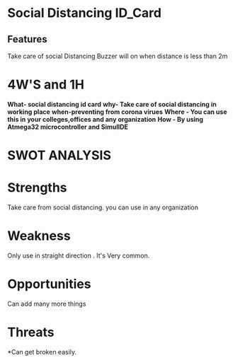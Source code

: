 # Social Distancing ID_Card #
## Features ##
Take care of social Distancing
Buzzer will on when distance is less than 2m
# 4W'S and 1H

**What- social distancing id card**
**why- Take care of social distancing in working place**
**when-preventing from corona virues**
**Where - You can use this in your colleges,offices and any organization**
**How - By using Atmega32 microcontroller and SimulIDE**

# SWOT ANALYSIS
# Strengths

Take care from social distancing.
you can use in any organization
# Weakness

Only use in  straight direction .
It's Very common.
# Opportunities

Can add many more things
# Threats

*Can get broken easily.


